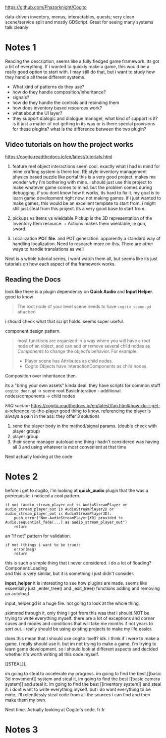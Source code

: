 https://github.com/Phazorknight/Cogito

data-driven inventory, menus, interactables, quests; very clean scene/service split and mostly GDScript. Great for seeing many systems talk cleanly

# Notes 1
Reading the description, seems like a fully fledged game framework. its got a bit of everything. If i wanted to quickly make a game, this would be a really good option to start with. I may still do that, but i want to study how they handle all these different systems. 
- What kind of patterns do they use?
- how do they handle composition/inheritance?
- signals?
- how do they handle the controls and rebinding them
- how does inventory based resources work?
- what about the UI layer?
- they support dialogic and dialogue manager, what kind of support is it? is it just a matter of not getting in its way or is there special provisions for these plugins? what is the difference between the two plugin?

## Video tutorials on how the project works
https://cogito.readthedocs.io/en/latest/tutorials.html

1. feature reel
object interactions seem cool. exactly what i had in mind for mine
crafting system is there too. 
RE style inventory management
physics based puzzle like portal
this is a very good project. makes me wonder why i'm bothering with mine. i should just use this project to make whatever game comes to mind. 
but the problem comes during debugging. if you dont know how it works, its hard to fix it. 
my goal is to learn game development right now, not making games. if i just wanted to make games, this would be an excellent template to start from. i might still just steal from this project. its a very good base to start from. 

2. pickups vs items vs wieldable
Pickup is the 3D representation of the Inventory Item resource. + Actions makes them wieldable, ie gun, sword.

3. Localization
**POT file**. and POT generation. apparently a standard way of handling localization. Need to research more on this. 
There are other ways to handle translations as well

Next is a whole tutorial series, i wont watch them all, but seems like its just tutorials on how each aspect of the framework works. 

## Reading the Docs
look like there is a plugin dependency on **Quick Audio** and **Input Helper**. good to know

> The root node of your level scene needs to have `cogito_scene.gd` attached

i should check what that script holds. seems super useful.

component design pattern. 
>most functions are organized in a way where you will have a root node of an object, and can add or remove several child nodes as _Components_ to change the object’s behavior. For example:
>- Player scene has Attributes as child nodes.
>- Cogito Objects have InteractionComponents as child nodes.

Composition over inheritance then. 

its a "bring your own assets" kinda deal. they have scripts for common stuff 
`cogito_door.gd` -> scene root
BasicInteration - additional nodes/components -> child nodes


*FAQ section*
https://cogito.readthedocs.io/en/latest/faq.html#how-do-i-get-a-reference-to-the-player
good thing to know. referencing the player is always a pain in the ass. they offer 3 solutions
1. send the player body in the method/signal params. (double check with player group)
2. player group
3. their scene manager autoload
one thing i hadn't considered was having all 3 and using whatever is most convenient at that time 


Next actually looking at the code
# Notes 2
before i get to cogito, i'm looking at **quick_audio** plugin that the was a prerequisite. i noticed a cool pattern. 

```gdscript
if not (audio_stream_player_out is AudioStreamPlayer or audio_stream_player_out is AudioStreamPlayer2D or audio_stream_player_out is AudioStreamPlayer3D):
	push_error("Non-AudioStreamPlayer[XD] provided to Audio.sequential_fade(...) as audio_stream_player_out")
	return

```

an "if not" pattern for validation. 
```psuedo
if not (things i want to be true):
	error(msg)
	return
```

this is such a simple thing that i never considered. i do a lot of 
!loading?Component:Loading  
and this is very similar, but it is something i just didn't consider. 

**input_helper**
it is interesting to see how plugins are made. seems like essentially just \_enter_tree() and \_exit_tree() functions adding and removing an autoload. 

input_helper.gd is a huge file. not going to look at the whole thing. 

skimmed through it, only thing i got from this was that i should NOT be trying to write everything myself. there are a lot of exceptions and corner cases and modes and conditions that will take me months if not years to sort out. i really should be using existing projects to make my life easier. 

does this mean that i should use cogito itself? idk. i think if i were to make a game, i really should use it. but im not trying to make a game, i'm trying to learn game development. so i should look at different aspects and decided whether it's worth writing all this code myself. 

[[STEAL]]. 

im going to steal to accelerate my progress. im going to find the best [[basic 3d movement]] system and steal it, im going to find the best [[basic camera system]] and steal it. im going to find the best [[inventory system]] and steal it. i dont want to write everything myself. but i do want everything to be mine. i'll relentlessly steal code from all the sources i can find and then make them my own. 


Next time. Actually looking at Cogito's code. fr fr

# Notes 3
